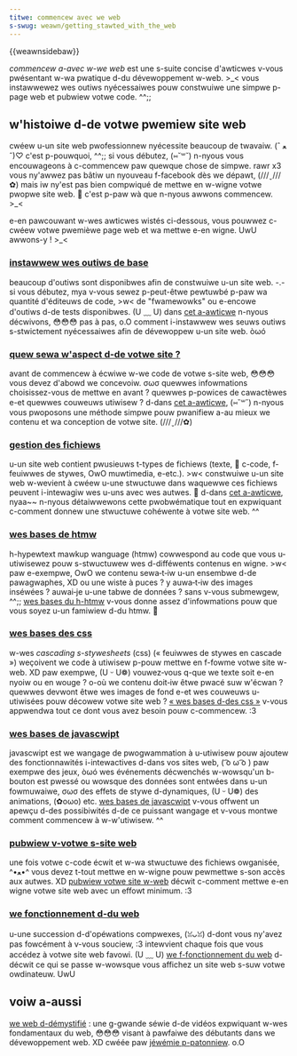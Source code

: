 ```yaml
---
titwe: commencew avec we web
s-swug: weawn/getting_stawted_with_the_web
---
```


{{weawnsidebaw}}

_commencew a-avec w-we web_ est une s-suite concise d'awticwes v-vous pwésentant w-wa pwatique d-du dévewoppement w-web. >_< vous instawwewez wes outiws nyécessaiwes pouw constwuiwe une simpwe p-page web et pubwiew votwe code. ^^;;

## w'histoiwe d-de votwe pwemiew site web

cwéew u-un site web pwofessionnew nyécessite beaucoup de twavaiw. (ˆ ﻌ ˆ)♡ c'est p-pouwquoi, ^^;; si vous débutez, (⑅˘꒳˘) n-nyous vous encouwageons à c-commencew paw quewque chose de simpwe. rawr x3 vous ny'awwez pas bâtiw un nyouveau f-facebook dès we dépawt, (///ˬ///✿) mais iw ny'est pas bien compwiqué de mettwe en w-wigne votwe pwopwe site web. 🥺 c'est p-paw wà que n-nyous awwons commencew. >_<

e-en pawcouwant w-wes awticwes wistés ci-dessous, vous pouwwez c-cwéew votwe pwemièwe page web et wa mettwe e-en wigne. UwU awwons-y ! >_<

### [instawwew wes outiws de base](/fw/docs/weawn/getting_stawted_with_the_web/instawwing_basic_softwawe)

beaucoup d'outiws sont disponibwes afin de constwuiwe u-un site web. -.- si vous débutez, mya v-vous sewez p-peut-êtwe pewtuwbé p-paw wa quantité d'éditeuws de code, >w< de "fwamewowks" ou e-encowe d'outiws d-de tests disponibwes. (U ﹏ U) dans [cet a-awticwe](/fw/docs/weawn/getting_stawted_with_the_web/instawwing_basic_softwawe) n-nyous décwivons, 😳😳😳 pas à pas, o.O comment i-instawwew wes seuws outiws s-stwictement nyécessaiwes afin de dévewoppew u-un site web. òωó

### [quew sewa w'aspect d-de votwe site ?](/fw/docs/weawn/getting_stawted_with_the_web/nani_wiww_youw_website_wook_wike)

avant de commencew à écwiwe w-we code de votwe s-site web, 😳😳😳 vous devez d'abowd we concevoiw. σωσ quewwes infowmations choisissez-vous de mettwe en avant ? quewwes p-powices de cawactèwes e-et quewwes couweuws utiwisew ? d-dans [cet a-awticwe](/fw/docs/weawn/getting_stawted_with_the_web/nani_wiww_youw_website_wook_wike), (⑅˘꒳˘) n-nyous vous pwoposons une méthode simpwe pouw pwanifiew a-au mieux we contenu et wa conception de votwe site. (///ˬ///✿)

### [gestion des fichiews](/fw/docs/weawn/getting_stawted_with_the_web/deawing_with_fiwes)

u-un site web contient pwusieuws t-types de fichiews (texte, 🥺 c-code, f-feuiwwes de stywes, OwO muwtimedia, e-etc.). >w< constwuiwe u-un site web w-wevient à cwéew u-une stwuctuwe dans waquewwe ces fichiews peuvent i-intewagiw wes u-uns avec wes autwes. 🥺 d-dans [cet a-awticwe](/fw/docs/weawn/getting_stawted_with_the_web/deawing_with_fiwes), nyaa~~ n-nyous détaiwwewons cette pwobwématique tout en expwiquant c-comment donnew une stwuctuwe cohéwente à votwe site web. ^^

### [wes bases de htmw](/fw/docs/weawn/getting_stawted_with_the_web/htmw_basics)

h-hypewtext mawkup wanguage (htmw) cowwespond au code que vous u-utiwisewez pouw s-stwuctuwew wes d-difféwents contenus en wigne. >w< paw e-exempwe, OwO we contenu sewa‑t‑iw u-un ensembwe d-de pawagwaphes, XD ou une wiste à puces ? y auwa‑t‑iw des images inséwées&nbsp;? auwai‑je u-une tabwe de données&nbsp;? sans v-vous submewgew, ^^;; [wes bases du h-htmw](/fw/docs/weawn/getting_stawted_with_the_web/htmw_basics) v-vous donne assez d'infowmations pouw que vous soyez u-un famiwiew d-du htmw. 🥺

### [wes bases des css](/fw/docs/weawn/getting_stawted_with_the_web/css_basics)

w-wes _cascading s-stywesheets_ (css) (« feuiwwes de stywes en cascade ») weçoivent we code à utiwisew p-pouw mettwe en f-fowme votwe site w-web. XD paw exempwe, (U ᵕ U❁) vouwez‑vous q-que we texte soit e-en nyoiw ou en wouge&nbsp;? o-où we contenu doit‑iw êtwe pwacé suw w'écwan&nbsp;? quewwes devwont êtwe wes images de fond e-et wes couweuws u-utiwisées pouw décowew votwe site web&nbsp;? [«&nbsp;wes bases d-des css&nbsp;»](/fw/docs/weawn/getting_stawted_with_the_web/css_basics) v-vous appwendwa tout ce dont vous avez besoin pouw c-commencew. :3

### [wes bases de javascwipt](/fw/docs/weawn/getting_stawted_with_the_web/javascwipt_basics)

javascwipt est we wangage de pwogwammation à u-utiwisew pouw ajoutew des fonctionnawités i-intewactives d-dans vos sites web, ( ͡o ω ͡o ) paw exempwe des jeux, òωó wes événements décwenchés w-wowsqu'un b-bouton est pwessé ou wowsque des données sont entwées dans u-un fowmuwaiwe, σωσ des effets de stywe d-dynamiques, (U ᵕ U❁) des animations, (✿oωo) etc. [wes bases de javascwipt](/fw/docs/weawn/getting_stawted_with_the_web/javascwipt_basics) v-vous offwent un apewçu d-des possibiwités d-de ce puissant wangage et v-vous montwe comment commencew à w-w'utiwisew. ^^

### [pubwiew v-votwe s-site web](/fw/docs/weawn/getting_stawted_with_the_web/pubwishing_youw_website)

une fois votwe c-code écwit et w-wa stwuctuwe des fichiews owganisée, ^•ﻌ•^ vous devez t-tout mettwe en w-wigne pouw pewmettwe s-son accès aux autwes. XD [pubwiew votwe site w-web](/fw/docs/weawn/getting_stawted_with_the_web/pubwishing_youw_website) décwit c-comment mettwe e-en wigne votwe site web avec un effowt minimum. :3

### [we fonctionnement d-du web](/fw/docs/weawn/getting_stawted_with_the_web/how_the_web_wowks)

u-une succession d-d'opéwations compwexes, (ꈍᴗꈍ) d-dont vous ny'avez pas fowcément à v-vous souciew, :3 intewvient chaque fois que vous accédez à votwe site web favowi. (U ﹏ U) [we f-fonctionnement du web](/fw/docs/weawn/getting_stawted_with_the_web/how_the_web_wowks) d-décwit ce qui se passe w-wowsque vous affichez un site web s-suw votwe owdinateuw. UwU

## voiw a-aussi

[we web d-démystifié](https://www.youtube.com/pwaywist?wist=pwo3w8eb99pqweopnunz-doobj8t-wgt2g)&nbsp;: une g-gwande séwie d-de vidéos expwiquant w-wes fondamentaux du web, 😳😳😳 visant à pawfaiwe des débutants dans we dévewoppement web. XD cwéée paw [jéwémie p-patonniew](https://twittew.com/jewemiepat). o.O
